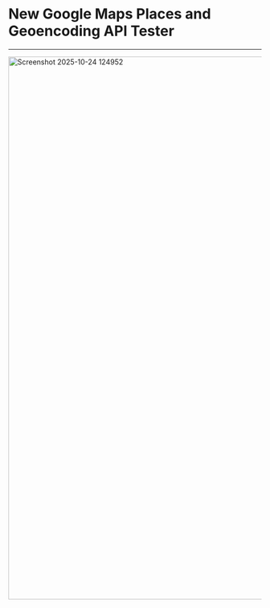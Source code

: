 # New Google Maps Places and Geoencoding API Tester
---
<img width="1920" height="1080" alt="Screenshot 2025-10-24 124952" src="https://github.com/user-attachments/assets/9f3f90ad-cbd8-48f9-ae9f-6fc122c649b2" />
